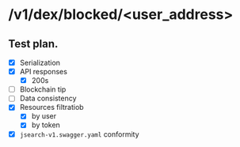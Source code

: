 # /v1/dex/blocked/<user_address>

## Test plan.

* [x] Serialization
* [x] API responses
    * [x] 200s
* [ ] Blockchain tip
* [ ] Data consistency
* [x] Resources filtratiob
    * [x] by user 
    * [x] by token 
* [x] `jsearch-v1.swagger.yaml` conformity
